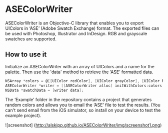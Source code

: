 ASEColorWriter
========

ASEColorWriter is an Objective-C library that enables you to export UIColors in ‘ASE’ (Adobe Swatch Exchange) format. The exported files can be used with Photoshop, Illustrator and InDesign. RGB and grayscale swatches are supported.

How to use it
---

Initialize an ASEColorWriter with an array of UIColors and a name for the palette. Then use the 'data' method to retrieve the ‘ASE’ formatted data.

```objective-c
NSArray *colors = @[[UIColor redColor], [UIColor grayColor], [UIColor blueColor]];
ASEColorWriter *writer = [[ASEColorWriter alloc] initWithColors:colors paletteName:@"Mixed Palette"];
NSData *swatchData = [writer data];
```

The ‘Example’ folder in the repository contains a project that generates random colors and allows you to email the ‘ASE’ file to test the results. (You can't send email from the iOS simulator, so install on your device to test the example project).

![screenshot] (http://alskipp.github.io/ASEColorWriter/img/screenshot1.png)
